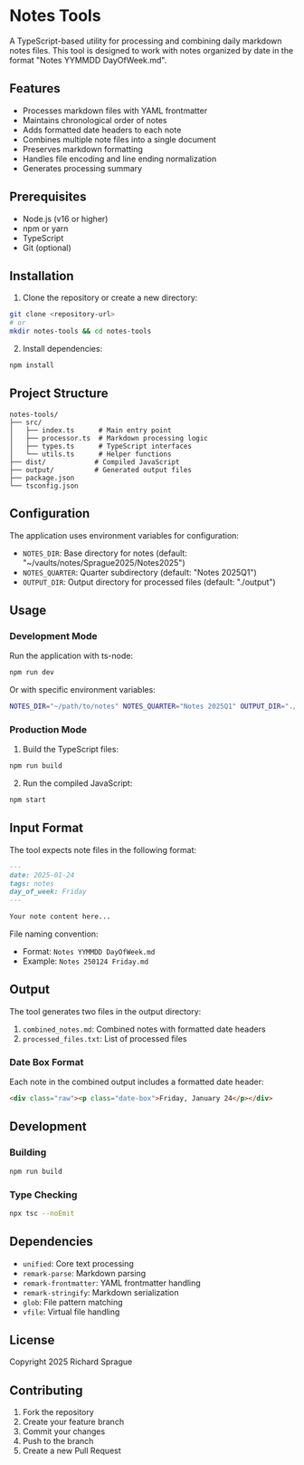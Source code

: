 # Notes Tools

A TypeScript-based utility for processing and combining daily markdown notes files. This tool is designed to work with notes organized by date in the format "Notes YYMMDD DayOfWeek.md".

## Features

- Processes markdown files with YAML frontmatter
- Maintains chronological order of notes
- Adds formatted date headers to each note
- Combines multiple note files into a single document
- Preserves markdown formatting
- Handles file encoding and line ending normalization
- Generates processing summary

## Prerequisites

- Node.js (v16 or higher)
- npm or yarn
- TypeScript
- Git (optional)

## Installation

1. Clone the repository or create a new directory:

```bash
git clone <repository-url>
# or
mkdir notes-tools && cd notes-tools
```

2. Install dependencies:

```bash
npm install
```

## Project Structure

```
notes-tools/
├── src/
│   ├── index.ts      # Main entry point
│   ├── processor.ts  # Markdown processing logic
│   ├── types.ts      # TypeScript interfaces
│   └── utils.ts      # Helper functions
├── dist/            # Compiled JavaScript
├── output/          # Generated output files
├── package.json
└── tsconfig.json
```

## Configuration

The application uses environment variables for configuration:

- `NOTES_DIR`: Base directory for notes (default: "~/vaults/notes/Sprague2025/Notes2025")
- `NOTES_QUARTER`: Quarter subdirectory (default: "Notes 2025Q1")
- `OUTPUT_DIR`: Output directory for processed files (default: "./output")

## Usage

### Development Mode

Run the application with ts-node:

```bash
npm run dev
```

Or with specific environment variables:

```bash
NOTES_DIR="~/path/to/notes" NOTES_QUARTER="Notes 2025Q1" OUTPUT_DIR="./output" npm run dev
```

### Production Mode

1. Build the TypeScript files:

```bash
npm run build
```

2. Run the compiled JavaScript:

```bash
npm start
```

## Input Format

The tool expects note files in the following format:

```markdown
---
date: 2025-01-24
tags: notes
day_of_week: Friday
---

Your note content here...
```

File naming convention:

- Format: `Notes YYMMDD DayOfWeek.md`
- Example: `Notes 250124 Friday.md`

## Output

The tool generates two files in the output directory:

1. `combined_notes.md`: Combined notes with formatted date headers
2. `processed_files.txt`: List of processed files

### Date Box Format

Each note in the combined output includes a formatted date header:

```html
<div class="raw"><p class="date-box">Friday, January 24</p></div>
```

## Development

### Building

```bash
npm run build
```

### Type Checking

```bash
npx tsc --noEmit
```

## Dependencies

- `unified`: Core text processing
- `remark-parse`: Markdown parsing
- `remark-frontmatter`: YAML frontmatter handling
- `remark-stringify`: Markdown serialization
- `glob`: File pattern matching
- `vfile`: Virtual file handling

## License

Copyright 2025 Richard Sprague

## Contributing

1. Fork the repository
2. Create your feature branch
3. Commit your changes
4. Push to the branch
5. Create a new Pull Request
